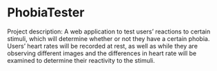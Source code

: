 # PhobiaTester
Project description: A web application to test users’ reactions to certain stimuli, which will determine whether or not they have a certain phobia. Users’ heart rates will be recorded at rest, as well as while they are observing different images and the differences in heart rate will be examined to determine their reactivity to the stimuli. 